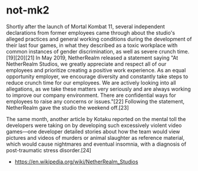 # not-mk2

Shortly after the launch of Mortal Kombat 11, several independent declarations from former employees came through about the studio's alleged practices and general working conditions during the development of their last four games, in what they described as a toxic workplace with common instances of gender discrimination, as well as severe crunch time.[19][20][21] In May 2019, NetherRealm released a statement saying "At NetherRealm Studios, we greatly appreciate and respect all of our employees and prioritize creating a positive work experience. As an equal opportunity employer, we encourage diversity and constantly take steps to reduce crunch time for our employees. We are actively looking into all allegations, as we take these matters very seriously and are always working to improve our company environment. There are confidential ways for employees to raise any concerns or issues."[22] Following the statement, NetherRealm gave the studio the weekend off.[23]

The same month, another article by Kotaku reported on the mental toll the developers were taking on by developing such excessively violent video games—one developer detailed stories about how the team would view pictures and videos of murders or animal slaughter as reference material, which would cause nightmares and eventual insomnia, with a diagnosis of post-traumatic stress disorder.[24]

- https://en.wikipedia.org/wiki/NetherRealm_Studios
